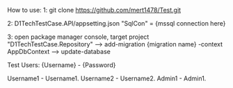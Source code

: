 How to use:
1: git clone https://github.com/mert1478/Test.git

2: D1TechTestCase.API/appsetting.json
   "SqlCon" = {mssql connection here}

3: open package manager console, target project "D1TechTestCase.Repository"
-->  add-migration {migration name} -context AppDbContext
-->  update-database

Test Users:
{Username}    -   {Password}

Username1   -   Username1.
Username2   -   Username2.
   Admin1   -   Admin1.
